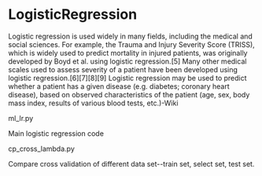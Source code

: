 # LogisticRegression

Logistic regression is used widely in many fields, including the medical and social sciences. For example, the Trauma and Injury Severity Score (TRISS), which is widely used to predict mortality in injured patients, was originally developed by Boyd et al. using logistic regression.[5] Many other medical scales used to assess severity of a patient have been developed using logistic regression.[6][7][8][9] Logistic regression may be used to predict whether a patient has a given disease (e.g. diabetes; coronary heart disease), based on observed characteristics of the patient (age, sex, body mass index, results of various blood tests, etc.)-Wiki

ml_lr.py

Main logistic regression code

cp_cross_lambda.py

Compare cross validation of different data set--train set, select set, test set.  
